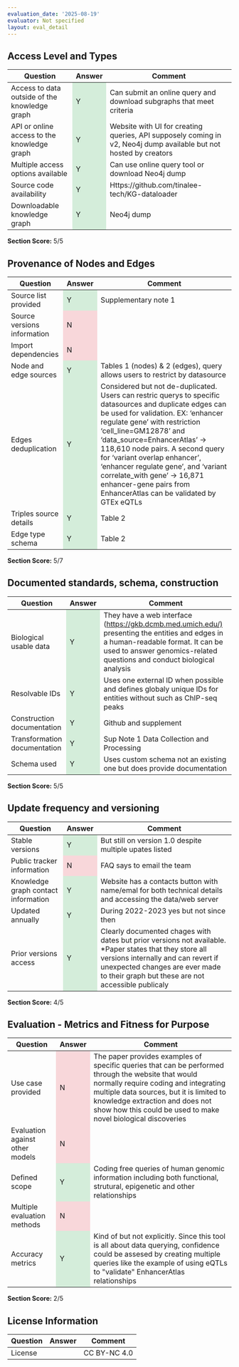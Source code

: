 ```yaml
---
evaluation_date: '2025-08-19'
evaluator: Not specified
layout: eval_detail
---
```


## Access Level and Types
<div class="table-responsive">
<table class="table table-striped">
<thead><tr><th>Question</th><th>Answer</th><th>Comment</th></tr></thead><tbody>
<tr><td>Access to data outside of the knowledge graph</td><td style="background-color:#d4edda;">Y</td><td>Can submit an online query and download subgraphs that meet criteria</td></tr>
<tr><td>API or online access to the knowledge graph</td><td style="background-color:#d4edda;">Y</td><td>Website with UI for creating queries, API supposely coming in v2, Neo4j dump available but not hosted by creators</td></tr>
<tr><td>Multiple access options available</td><td style="background-color:#d4edda;">Y</td><td>Can use online query tool or download Neo4j dump</td></tr>
<tr><td>Source code availability</td><td style="background-color:#d4edda;">Y</td><td>Https://github.com/tinalee-tech/KG-dataloader</td></tr>
<tr><td>Downloadable knowledge graph</td><td style="background-color:#d4edda;">Y</td><td>Neo4j dump</td></tr>
</tbody></table></div>
<p><strong>Section Score:</strong> 5/5</p>

## Provenance of Nodes and Edges
<div class="table-responsive">
<table class="table table-striped">
<thead><tr><th>Question</th><th>Answer</th><th>Comment</th></tr></thead><tbody>
<tr><td>Source list provided</td><td style="background-color:#d4edda;">Y</td><td>Supplementary note 1</td></tr>
<tr><td>Source versions information</td><td style="background-color:#f8d7da;">N</td><td></td></tr>
<tr><td>Import dependencies</td><td style="background-color:#f8d7da;">N</td><td></td></tr>
<tr><td>Node and edge sources</td><td style="background-color:#d4edda;">Y</td><td>Tables 1 (nodes)  &amp; 2 (edges), query allows users to restrict by datasource</td></tr>
<tr><td>Edges deduplication</td><td style="background-color:#d4edda;">Y</td><td>Considered but not de-duplicated. Users can restric querys to specific datasources and duplicate edges can be used for validation. EX:  ‘enhancer regulate gene’ with restriction ‘cell_line=GM12878’ and ‘data_source=EnhancerAtlas’ -&gt; 118,610 node pairs. A second query for ‘variant overlap enhancer’, ‘enhancer regulate gene’, and ‘variant correlate_with gene’ -&gt;  16,871  enhancer-gene pairs from EnhancerAtlas can be validated by GTEx eQTLs</td></tr>
<tr><td>Triples source details</td><td style="background-color:#d4edda;">Y</td><td>Table 2</td></tr>
<tr><td>Edge type schema</td><td style="background-color:#d4edda;">Y</td><td>Table 2</td></tr>
</tbody></table></div>
<p><strong>Section Score:</strong> 5/7</p>

## Documented standards, schema, construction
<div class="table-responsive">
<table class="table table-striped">
<thead><tr><th>Question</th><th>Answer</th><th>Comment</th></tr></thead><tbody>
<tr><td>Biological usable data</td><td style="background-color:#d4edda;">Y</td><td>They have a web interface (<a href="https://gkb.dcmb.med.umich.edu/)">https://gkb.dcmb.med.umich.edu/)</a> presenting the entities and edges in a human-readable format. It can be used to answer genomics-related questions and conduct biological analysis</td></tr>
<tr><td>Resolvable IDs</td><td style="background-color:#d4edda;">Y</td><td>Uses one external ID when possible and defines globaly unique IDs for entities without such as ChIP-seq peaks</td></tr>
<tr><td>Construction documentation</td><td style="background-color:#d4edda;">Y</td><td>Github and supplement</td></tr>
<tr><td>Transformation documentation</td><td style="background-color:#d4edda;">Y</td><td>Sup Note 1 Data Collection and Processing</td></tr>
<tr><td>Schema used</td><td style="background-color:#d4edda;">Y</td><td>Uses custom schema not an existing one but does provide documentation</td></tr>
</tbody></table></div>
<p><strong>Section Score:</strong> 5/5</p>

## Update frequency and versioning
<div class="table-responsive">
<table class="table table-striped">
<thead><tr><th>Question</th><th>Answer</th><th>Comment</th></tr></thead><tbody>
<tr><td>Stable versions</td><td style="background-color:#d4edda;">Y</td><td>But still on version 1.0 despite multiple upates listed</td></tr>
<tr><td>Public tracker information</td><td style="background-color:#f8d7da;">N</td><td>FAQ says to email the team</td></tr>
<tr><td>Knowledge graph contact information</td><td style="background-color:#d4edda;">Y</td><td>Website has a contacts button with name/emal for both technical details and accessing the data/web server</td></tr>
<tr><td>Updated annually</td><td style="background-color:#d4edda;">Y</td><td>During 2022-2023 yes but not since then</td></tr>
<tr><td>Prior versions access</td><td style="background-color:#d4edda;">Y</td><td>Clearly documented chages with dates but prior versions not available. *Paper states that they store all versions internally and can revert if unexpected changes are ever made to their graph but these are not accessible publicaly</td></tr>
</tbody></table></div>
<p><strong>Section Score:</strong> 4/5</p>

## Evaluation - Metrics and Fitness for Purpose
<div class="table-responsive">
<table class="table table-striped">
<thead><tr><th>Question</th><th>Answer</th><th>Comment</th></tr></thead><tbody>
<tr><td>Use case provided</td><td style="background-color:#f8d7da;">N</td><td>The paper provides examples of specific queries that can be performed through the website that would normally require coding and integrating multiple data sources, but it is limited to knowledge extraction and does not show how this could be used to make novel biological discoveries</td></tr>
<tr><td>Evaluation against other models</td><td style="background-color:#f8d7da;">N</td><td></td></tr>
<tr><td>Defined scope</td><td style="background-color:#d4edda;">Y</td><td>Coding free queries of human genomic information including both functional, strutural, epigenetic and other relationships</td></tr>
<tr><td>Multiple evaluation methods</td><td style="background-color:#f8d7da;">N</td><td></td></tr>
<tr><td>Accuracy metrics</td><td style="background-color:#d4edda;">Y</td><td>Kind of but not explicitly. Since this tool is all about data querying, confidence could be assesed by creating multiple queries like the example of using eQTLs to &quot;validate&quot; EnhancerAtlas relationships</td></tr>
</tbody></table></div>
<p><strong>Section Score:</strong> 2/5</p>

## License Information
<div class="table-responsive">
<table class="table table-striped">
<thead><tr><th>Question</th><th>Answer</th><th>Comment</th></tr></thead><tbody>
<tr><td>License</td><td></td><td>CC BY-NC 4.0</td></tr>
</tbody></table></div>

